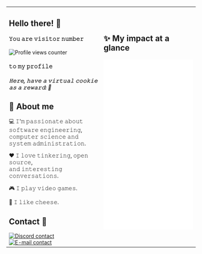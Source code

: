 <div align="center">
<table>
	<tr>
		<td>
			<h2>Hello there! 👋</h2>
			<h4>𝚈𝚘𝚞 𝚊𝚛𝚎 𝚟𝚒𝚜𝚒𝚝𝚘𝚛 𝚗𝚞𝚖𝚋𝚎𝚛</h4>
			<img src="https://count.getloli.com/get/@:gh-profile-views-counter?theme=moebooru" alt="Profile views counter">
			<h4>𝚝𝚘 𝚖𝚢 𝚙𝚛𝚘𝚏𝚒𝚕𝚎</h4>
			<h5>𝙷𝚎𝚛𝚎, 𝚑𝚊𝚟𝚎 𝚊 𝚟𝚒𝚛𝚝𝚞𝚊𝚕 𝚌𝚘𝚘𝚔𝚒𝚎 𝚊𝚜 𝚊 𝚛𝚎𝚠𝚊𝚛𝚍: 🍪</h5>
			<h2>📖 About me</h2>
			<p>💻 𝙸'𝚖 𝚙𝚊𝚜𝚜𝚒𝚘𝚗𝚊𝚝𝚎 𝚊𝚋𝚘𝚞𝚝 𝚜𝚘𝚏𝚝𝚠𝚊𝚛𝚎 𝚎𝚗𝚐𝚒𝚗𝚎𝚎𝚛𝚒𝚗𝚐,<br>𝚌𝚘𝚖𝚙𝚞𝚝𝚎𝚛 𝚜𝚌𝚒𝚎𝚗𝚌𝚎 𝚊𝚗𝚍 𝚜𝚢𝚜𝚝𝚎𝚖 𝚊𝚍𝚖𝚒𝚗𝚒𝚜𝚝𝚛𝚊𝚝𝚒𝚘𝚗.</p>
			<p>❤️ 𝙸 𝚕𝚘𝚟𝚎 𝚝𝚒𝚗𝚔𝚎𝚛𝚒𝚗𝚐, 𝚘𝚙𝚎𝚗 𝚜𝚘𝚞𝚛𝚌𝚎,<br>𝚊𝚗𝚍 𝚒𝚗𝚝𝚎𝚛𝚎𝚜𝚝𝚒𝚗𝚐 𝚌𝚘𝚗𝚟𝚎𝚛𝚜𝚊𝚝𝚒𝚘𝚗𝚜.</p>
			<p>🎮 𝙸 𝚙𝚕𝚊𝚢 𝚟𝚒𝚍𝚎𝚘 𝚐𝚊𝚖𝚎𝚜.</p>
			<p>🧀 𝙸 𝚕𝚒𝚔𝚎 𝚌𝚑𝚎𝚎𝚜𝚎.</p>
			<h2>Contact 🤝</h2>
			<a href="#"><img src="https://badges.krynn.dev/discord?manual=true&tag=AlexTMjugador%235124&padding=4" alt="Discord contact"></a>
			<a href="mailto:alejandro.gonzalez.correo@gmail.com"><img src="https://badges.krynn.dev/email?address=alejandro.gonzalez.correo@gmail.com&padding=4" alt="E-mail contact"></a>
		</td>
		<td width="50%">
			<h2>✨ My impact at a glance</h2>
			<a href="https://raw.githubusercontent.com/AlexTMjugador/AlexTMjugador/main/github-metrics.svg"><img src="/github-metrics.svg" alt="Metrics"></a>
		</td>
	</tr>
</table>
</div>
